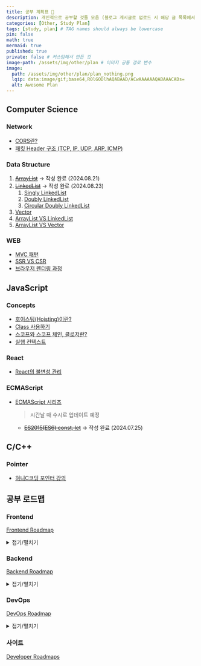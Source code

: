 ```yaml
---
title: 공부 계획표 📝
description: 개인적으로 공부할 것들 모음 (블로그 게시글로 업로드 시 해당 글 목록에서 삭제할 예정)
categories: [Other, Study Plan]
tags: [study, plan] # TAG names should always be lowercase
pin: false
math: true
mermaid: true
published: true
private: false # 커스텀해서 만든 것
image-path: /assets/img/other/plan # 이미지 공통 경로 변수
image:
  path: /assets/img/other/plan/plan_nothing.png
  lqip: data:image/gif;base64,R0lGODlhAQABAAD/ACwAAAAAAQABAAACADs=
  alt: Awesome Plan
---
```


## <i class="far fa-folder-open fa-fw"></i> Computer Science

### <i class="far fa-folder fa-fw"></i> Network

- [CORS란?][cors]
- [패킷 Header 구조 (TCP, IP, UDP, ARP, ICMP)][packet-header]

### <i class="far fa-folder fa-fw"></i> Data Structure

1. ~~[ArrayList][arraylist]~~ → 작성 완료 (2024.08.21)
2. ~~[LinkedList][linkedlist-1]~~ → 작성 완료 (2024.08.23)
   1. [Singly LinkedList][linkedlist-2]
   2. [Doubly LinkedList][linkedlist-3]
   3. [Circular Doubly LinkedList][linkedlist-4]
3. [Vector][vector]
4. [ArrayList VS LinkedList][arraylist-vs-linkedlist]
5. [ArrayList VS Vector][arraylist-vs-vector]

### <i class="far fa-folder fa-fw"></i> WEB

- [MVC 패턴][mvc-pattern]
- [SSR VS CSR][ssr-vs-csr]
- [브라우저 렌더링 과정][browser-rendering]

## <i class="far fa-folder-open fa-fw"></i> JavaScript

### <i class="far fa-folder fa-fw"></i> Concepts

- [호이스팅(Hoisting)이란?][hoisting]
- [Class 사용하기][js-class]
- [스코프와 스코프 체인, 클로저란?][scope-closure]
- [실행 컨텍스트][context]

### <i class="far fa-folder fa-fw"></i> React

- [React의 불변성 관리][react-immutability]

### <i class="far fa-folder fa-fw"></i> ECMAScript

- [ECMAScript 시리즈][ecmascript]
  > 시간날 때 수시로 업데이트 예정
  - ~~[ES2015(ES6) const, let][es_page_1]~~ → 작성 완료 (2024.07.25)

## <i class="far fa-folder-open fa-fw"></i> C/C++

### <i class="far fa-folder fa-fw"></i> Pointer

- [혀니C코딩 포인터 강의][c-pointer]

## <i class="far fa-folder-open fa-fw"></i> 공부 로드맵

### <i class="far fa-folder fa-fw"></i> Frontend

[Frontend Roadmap][frontend-roadmap]

<details>
<summary markdown="span">접기/펼치기</summary>

<embed
  src="{{page.image-path}}/frontend.pdf#toolbar=0&navpanes=0&scrollbar=0"
  type="application/pdf"
  frameBorder="0"
  scrolling="auto"
  height="1000px"
  width="100%"
/>

</details>

### <i class="far fa-folder fa-fw"></i> Backend

[Backend Roadmap][backend-roadmap]

<details>
<summary markdown="span">접기/펼치기</summary>

<embed
  src="{{page.image-path}}/backend.pdf#toolbar=0&navpanes=0&scrollbar=0"
  type="application/pdf"
  frameBorder="0"
  scrolling="auto"
  height="1000px"
  width="100%"
/>

</details>

### <i class="far fa-folder fa-fw"></i> DevOps

[DevOps Roadmap][devops-roadmap]

<details>
<summary markdown="span">접기/펼치기</summary>

<embed
  src="{{page.image-path}}/devops.pdf#toolbar=0&navpanes=0&scrollbar=0"
  type="application/pdf"
  frameBorder="0"
  scrolling="auto"
  height="1000px"
  width="100%"
/>

</details>

### <i class="far fa-folder fa-fw"></i> 사이트

[Developer Roadmaps][developer-roadmap]

<!-- 이미지 -->

[plan_nothing]: {{page.image-path}}/plan_nothing.png
[frontend]: {{page.image-path}}/frontend.pdf
[backend]: {{page.image-path}}/backend.pdf
[devops]: {{page.image-path}}/devops.pdf

<!-- 블로그 게시글 -->

[es_page_1]: {{site.url}}/posts/es-const-let/

<!-- 참고 사이트 -->

[c-pointer]: https://m.youtube.com/watch?v=bz63_WWtKc4
[hoisting]: https://velog.io/@hyungjin_han/JavaScript-%ED%98%B8%EC%9D%B4%EC%8A%A4%ED%8C%85Hoisting%EC%9D%B4%EB%9E%80
[browser-rendering]: https://velog.io/@hyungjin_han/JavaScript-%EB%B8%8C%EB%9D%BC%EC%9A%B0%EC%A0%80-%EB%A0%8C%EB%8D%94%EB%A7%81-%EA%B3%BC%EC%A0%95
[js-class]: https://velog.io/@hyungjin_han/JavaScript-Class-%EC%82%AC%EC%9A%A9%ED%95%98%EA%B8%B0
[react-immutability]: https://velog.io/@hyungjin_han/JavaScript-React%EC%9D%98-%EB%B6%88%EB%B3%80%EC%84%B1-%EA%B4%80%EB%A6%AC
[scope-closure]: https://velog.io/@hyungjin_han/JavaScript-%EC%8A%A4%EC%BD%94%ED%94%84%EC%99%80-%EC%8A%A4%EC%BD%94%ED%94%84%EC%B2%B4%EC%9D%B8-%ED%81%B4%EB%A1%9C%EC%A0%80%EB%9E%80
[context]: https://velog.io/@hyungjin_han/JavaScript-%EC%8B%A4%ED%96%89-%EC%BB%A8%ED%85%8D%EC%8A%A4%ED%8A%B8
[mvc-pattern]: https://velog.io/@hyungjin_han/MVC-%ED%8C%A8%ED%84%B4
[ssr-vs-csr]: https://velog.io/@hyungjin_han/Computer-Science-SSR-VS-CSR
[cors]: https://velog.io/@hyungjin_han/Computer-Science-CORS%EB%9E%80
[ecmascript]: https://www.zerocho.com/category/ECMAScript?page=3
[frontend-roadmap]: https://roadmap.sh/frontend
[backend-roadmap]: https://roadmap.sh/backend
[devops-roadmap]: https://roadmap.sh/devops
[developer-roadmap]: https://roadmap.sh/
[packet-header]: https://blog.naver.com/6yujin6/221634449540

<!-- ArrayList / LinkedList / Vector -->

[arraylist]: https://inpa.tistory.com/entry/DS-%F0%9F%A7%B1-ArrayList-%EC%9E%90%EB%A3%8C%EA%B5%AC%EC%A1%B0-%EC%A7%81%EC%A0%91-%EA%B5%AC%ED%98%84-%EA%B0%95%EC%9D%98
[linkedlist-1]: https://inpa.tistory.com/entry/JAVA-%E2%98%95-LinkedList-%EA%B5%AC%EC%A1%B0-%EC%82%AC%EC%9A%A9%EB%B2%95-%EC%99%84%EB%B2%BD-%EC%A0%95%EB%B3%B5%ED%95%98%EA%B8%B0
[linkedlist-2]: https://inpa.tistory.com/entry/DS-%F0%9F%A7%B1-Singly-LinkedList-%EC%9E%90%EB%A3%8C%EA%B5%AC%EC%A1%B0-Java%EB%A1%9C-%EC%8B%A4%EC%A0%84-%EA%B5%AC%ED%98%84%ED%95%98%EA%B8%B0
[linkedlist-3]: https://inpa.tistory.com/entry/DS-%F0%9F%A7%B1-Doubly-LinkedList-%EC%9E%90%EB%A3%8C%EA%B5%AC%EC%A1%B0-%EC%8B%A4%EC%A0%84-%EA%B5%AC%ED%98%84%ED%95%98%EA%B8%B0
[linkedlist-4]: https://inpa.tistory.com/entry/DS-%F0%9F%A7%B1-Circular-Doubly-LinkedList-%EC%A7%81%EC%A0%91-%EA%B5%AC%ED%98%84-%ED%95%B4%EB%B3%B4%EA%B8%B0-JAVA
[vector]: https://inpa.tistory.com/entry/JAVA-%E2%98%95-Vector-%EC%82%AC%EC%9A%A9%EB%B2%95-%EB%8F%99%EA%B8%B0%ED%99%94-%EB%AC%B8%EC%A0%9C%EC%A0%90-%ED%8C%8C%ED%97%A4%EC%B9%98%EA%B8%B0
[arraylist-vs-linkedlist]: https://inpa.tistory.com/entry/JCF-%F0%9F%A7%B1-ArrayList-vs-LinkedList-%ED%8A%B9%EC%A7%95-%EC%84%B1%EB%8A%A5-%EB%B9%84%EA%B5%90
[arraylist-vs-vector]: https://inpa.tistory.com/entry/JCF-%F0%9F%A7%B1-ArrayList-vs-Vector-%EB%8F%99%EA%B8%B0%ED%99%94-%EC%B0%A8%EC%9D%B4-%EC%9D%B4%ED%95%B4%ED%95%98%EA%B8%B0
